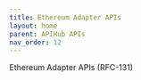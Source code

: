 ```yaml
---
title: Ethereum Adapter APIs 
layout: home
parent: APIHub APIs
nav_order: 12
---
```


Ethereum Adapter APIs (RFC-131)
